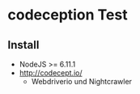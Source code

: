 # codeception Test

## Install
- NodeJS >= 6.11.1 
- http://codecept.io/ 
  - Webdriverio und Nightcrawler
  
